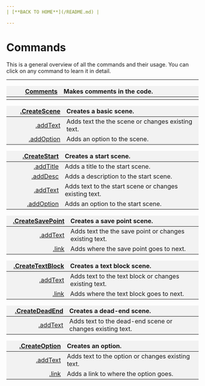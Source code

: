 ```yaml
---
| [**BACK TO HOME**](/README.md) |

---
```


# Commands
This is a general overview of all the commands and their usage. You can click on any command to learn it in detail.

---

<style>
td, th {
   border: none!important;
}
</style>

<style>
td:nth-child(1) {
  width: 150px;
  }

/* the second */
td:nth-child(2) {
  width: 500px;
}

.niceTables thg {
background: grey;
word-wrap: break-word;
text-align: center;
}
.niceTables tr:nth-child(1) { background: #F2F2F2; }
.niceTables tr:nth-child(2) { background: #F2F2F2; }
.niceTables tr:nth-child(3) { background: #F2F2F2; }
.niceTables tr:nth-child(4) { background: #F2F2F2; }
.niceTables tr:nth-child(5) { background: #F2F2F2; }
.niceTables tr:nth-child(6) { background: #F2F2F2; }
</style>

<div class="niceTables">

|   [Comments](/commands/COMMENTS.md)   | Makes comments in the code. |
|------------:|:--------------------|
| | |

| [.CreateScene](/commands/createScene/MAIN.md) | Creates a basic scene. |
|------------:|:--------------------|
| [.addText](/commands/createScene/ADDTEXT.md) | Adds text the the scene or changes existing text. |
| [.addOption](/commands/createScene/ADDOPTION.md) | Adds an option to the scene. |

| [.CreateStart](/commands/createStart/MAIN.md) | Creates a start scene. |
|------------:|:--------------------|
| [.addTitle](/commands/createStart/ADDTITLE.md) | Adds a title to the start scene. |
| [.addDesc](/commands/createStart/ADDDESC.md) | Adds a description to the start scene. |
| [.addText](/commands/createStart/ADDTEXT.md) | Adds text to the start scene or changes existing text. |
| [.addOption](/commands/createStart/ADDOPTION.md) | Adds an option to the start scene. |

| [.CreateSavePoint](/commands/createSavePoint/MAIN.md) | Creates a save point scene. |
|------------:|:--------------------|
| [.addText](/commands/createSavePoint/ADDTEXT.md) | Adds text the the save point or changes existing text. |
| [.link](/commands/createSavePoint/LINK.md) | Adds where the save point goes to next. |

| [.CreateTextBlock](/commands/createTextBlock/MAIN.md) | Creates a text block scene. |
|------------:|:--------------------|
| [.addText](/commands/createTextBlock/ADDTEXT.md) | Adds text to the text block or changes existing text. |
| [.link](/commands/createTextBlock/LINK.md) | Adds where the text block goes to next. |

| [.CreateDeadEnd](/commands/createDeadEnd/MAIN.md) | Creates a dead-end scene. |
|------------:|:--------------------|
| [.addText](/commands/createDeadEnd/ADDTEXT.md) | Adds text to the dead-end scene or changes existing text. |

| [.CreateOption](/commands/createOption/MAIN.md) | Creates an option. |
|------------:|:--------------------|
| [.addText](/commands/createoption/ADDTEXT.md) | Adds text to the option or changes existing text. |
| [.link](/commands/createOption/LINK.md) | Adds a link to where the option goes. |

</div>